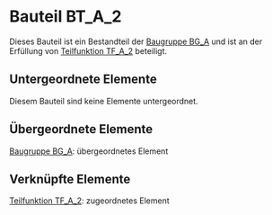 # Bauteil BT_A_2
Dieses Bauteil ist ein Bestandteil der [Baugruppe BG_A](BG_A.md) und ist an der Erfüllung von [Teilfunktion TF_A_2](TF_A_2.md) beteiligt.

## Untergeordnete Elemente
Diesem Bauteil sind keine Elemente untergeordnet.

## Übergeordnete Elemente
[Baugruppe BG_A](BG_A.md): übergeordnetes Element

## Verknüpfte Elemente
[Teilfunktion TF_A_2](TF_A_2.md): zugeordnetes Element